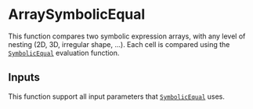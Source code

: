 # ArraySymbolicEqual 

This function compares two symbolic expression arrays, with any level of nesting (2D, 3D, irregular shape, ...). Each cell is compared using the [`SymbolicEqual`](https://lambda-feedback.github.io/user-documentation/user_eval_function_docs/symbolicEqual/) evaluation function.

## Inputs
This function support all input parameters that [`SymbolicEqual`](https://lambda-feedback.github.io/user-documentation/user_eval_function_docs/symbolicEqual/) uses.